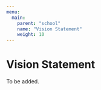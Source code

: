 ```yaml
---
menu:
  main:
    parent: "school"
    name: "Vision Statement"
    weight: 10
---
```


# Vision Statement

To be added.